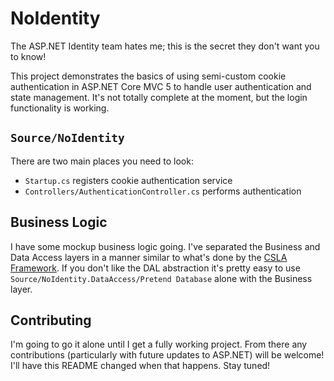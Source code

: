 # NoIdentity

The ASP.NET Identity team hates me; this is the secret they don't want you to know!

This project demonstrates the basics of using semi-custom cookie authentication in ASP.NET Core MVC 5 to handle user authentication and state management. It's not totally complete at the moment, but the login functionality is working.

## `Source/NoIdentity`

There are two main places you need to look:

* `Startup.cs` registers cookie authentication service
* `Controllers/AuthenticationController.cs` performs authentication

## Business Logic

I have some mockup business logic going. I've separated the Business and Data Access layers in a manner similar to what's done by the [CSLA Framework](https://github.com/MarimerLLC/csla). If you don't like the DAL abstraction it's pretty easy to use `Source/NoIdentity.DataAccess/Pretend Database` alone with the Business layer.

## Contributing

I'm going to go it alone until I get a fully working project. From there any contributions (particularly with future updates to ASP.NET) will be welcome! I'll have this README changed when that happens. Stay tuned!